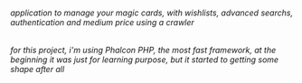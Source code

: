 ###### application to manage your magic cards, with wishlists, advanced searchs, authentication and medium price using a crawler
###### for this project, i'm using Phalcon PHP, the most fast framework, at the beginning it was just for learning purpose, but it started to getting some shape after all
